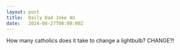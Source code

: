 ```yaml
---
layout: post
title:  Daily Dad Joke 4U
date:   2024-08-27T00:00:00Z
---
```

How many catholics does it take to change a lightbulb? CHANGE?!
